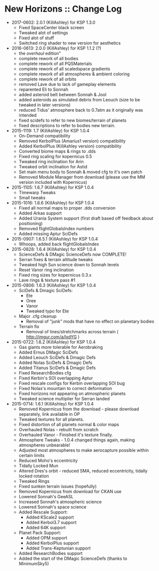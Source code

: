 # New Horizons :: Change Log

* 2017-0602: 2.0.1 (KillAshley) for KSP 1.3.0
	+ Fixed SpaceCenter black screen
	+ Tweaked alot of settings
	+ Fixed alot of stuff
	+ Switched ring shader to new version for aesthetics
* 2016-0613: 2.0.0 (KillAshley) for KSP 1.1.2 (?)
	+ the _overhaul_ edition"
	+ complete rework of all bodies
	+ complete rework of all PQSMaterials
	+ complete rework of all scaledspace gradients
	+ complete rework of all atmospheres & ambient coloring
	+ complete rework of all orbits
	+ removed Lave due to lack of gameplay elements
	+ reparented Eli to Sonnah
	+ added asteroid belt between Sonnah & Jool
	+ added asteroids as simulated debris from Leouch (size to be tweaked in later versions)
	+ reduced Tidus' atmosphere back to 0.7atm as it originally was intended
	+ fixed scidefs to refer to new biomes/terrain of planets
	+ fixed descriptions to refer to bodies new terrain.
* 2015-1119: 1.7 (KillAshley) for KSP 1.0.4
	+ On-Demand compatibility
	+ Removed KerbolPlus (Amarius1 version) compatibility
	+ Added KerbolPlus (KillAshley version) compatibility
	+ Converted biome maps & rings to .dds
	+ Fixed ring scaling for kopernicus 0.5
	+ Tweaked ring inclination for Arin
	+ Tweaked orbit inclination for Astid
	+ Set main menu body to Sonnah & moved cfg to it's own patch
	+ Removed Module Manager from download (please use the MM version included with Kopernicus)
* 2015-1105: 1.6.7 (KillAshley) for KSP 1.0.4
	+ Timewarp Tweaks
	+ Small tweaks
* 2015-1016: 1.6.6 (KillAshley) for KSP 1.0.4
	+ Fixed all normal maps to proper .dds conversion
	+ Added Arkas support
	+ Added Urania System support (first draft based off feedback about positioning)
	+ Removed flightGlobalsIndex numbers
	+ Added missing Aptur SciDefs
* 2015-0907: 1.6.5.1 (KillAshley) for KSP 1.0.4
	+ Whoops, added back flightGlobalsIndex
* 2015-0828: 1.6.4 (KillAshley) for KSP 1.0.4
	+ ScienceDefs & DMagic ScienceDefs now COMPLETE!
	+ Serran fixes & terrain altitude tweaks
	+ Tweaked high Sun science down to Sonnah levels
	+ Reset Vanor ring inclination
	+ Fixed ring sizes for kopernicus 0.3.x
	+ Lave rings & texture pass #1
* 2015-0806: 1.6.3 (KillAshley) for KSP 1.0.4
	+ SciDefs & Dmagic SciDefs:
		- Ete
		- Oree
		- Vanor
		- Tweaked typo for Ete
	+ Major .cfg cleanup
		- Removal of "junk" mods that have no effect on planetary bodies
	+ Terrain fix
		- Removal of lines/stretchmarks across terrain ( http://imgur.com/a/lxdYG )
* 2015-0722: 1.6.2 (KillAshley) for KSP 1.0.4
	+ Gas giants more tolerable for Aerobraking
	+ Added Ernus DMagic SciDefs
	+ Added Leouch SciDefs & Dmagic Defs
	+ Added Nolas SciDefs & Dmagic Defs
	+ Added Titanus SciDefs & Dmagic Defs
	+ Fixed ResearchBodies cfg
	+ Fixed Kerbin's SOI overlapping Aptur
	+ Fixed rescale configs for Kerbin overlapping SOI bug
	+ Fixed Nolas's mountain to correct deformation
	+ Fixed horizons not appearing on atmospheric planets
	+ Tweaked science multiplier for Serran landed
* 2015-0714: 1.6.1 (KillAshley) for KSP 1.0.4
	+ Removed Kopernicus from the download - please download separately, link available in OP
	+ Tweaked textures for all planets.
	+ Fixed distortion of all planets normal & color maps
	+ Overhauled Nolas - rebuilt from scratch
	+ Overhauled Vanor - Finished it's texture finally.
	+ Atmosphere Tweaks - 1.0.4 changed things again, making atmospheres unbearable!
	+ Adjusted most atmospheres to make aerocapture possible within certain limits
	+ Reduced Moho's eccentricity
	+ Tidally Locked Mun
	+ Altered Dres's orbit - reduced SMA, reduced eccentricity, tidally locked rotation
	+ Tweaked Rings
	+ Fixed sunken terrain issues (hopefully)
	+ Removed Kopernicus from download for CKAN use
	+ Lowered Sonnah's GeeASL
	+ Increased Sonnah's atmospheric science
	+ Lowered Sonnah's space science
	+ Added Rescale Support:
		- Added KScale2 support
		- Added Kerbol3.7 support
		- Added 64K support
	+ Planet Pack Support:
		- Added OPM support
		- Added KerbolPlus support
		- Added Trans-Keptunian support
	+ Added ResearchBodies support
	+ Added the start of the DMagic ScienceDefs (thanks to MinimumSky5)
